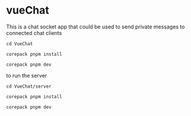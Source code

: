 # vueChat

This is a chat socket app that could be used to send private messages
to connected chat clients

````
cd VueChat

corepack pnpm install

corepack pnpm dev

````


to run the server

````
cd VueChat/server

corepack pnpm install

corepack pnpm dev

````